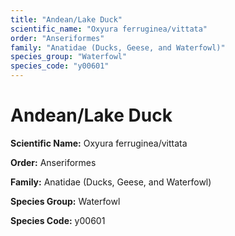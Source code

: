 ```yaml
---
title: "Andean/Lake Duck"
scientific_name: "Oxyura ferruginea/vittata"
order: "Anseriformes"
family: "Anatidae (Ducks, Geese, and Waterfowl)"
species_group: "Waterfowl"
species_code: "y00601"
---
```


# Andean/Lake Duck

**Scientific Name:** Oxyura ferruginea/vittata

**Order:** Anseriformes

**Family:** Anatidae (Ducks, Geese, and Waterfowl)

**Species Group:** Waterfowl

**Species Code:** y00601
